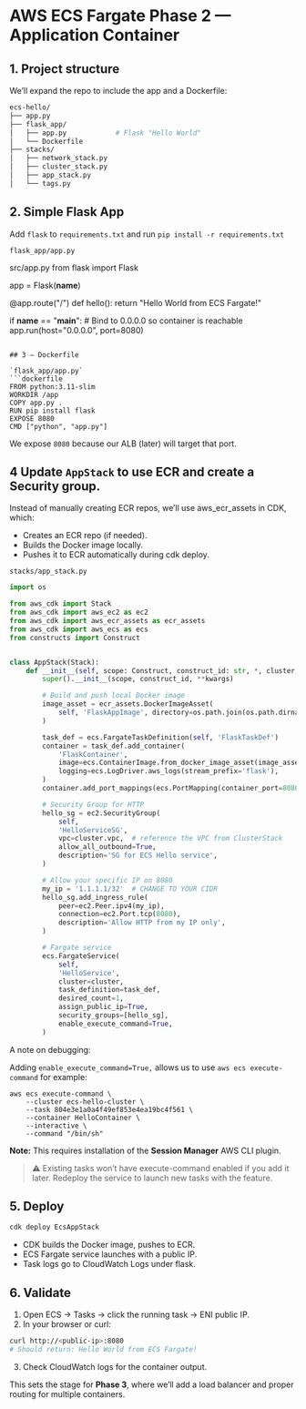 # AWS ECS Fargate Phase 2 — Application Container

## 1. Project structure

We’ll expand the repo to include the app and a Dockerfile:
```bash
ecs-hello/
├── app.py
├── flask_app/
│   ├── app.py            # Flask "Hello World"
│   └── Dockerfile
├── stacks/
│   ├── network_stack.py
│   ├── cluster_stack.py
│   ├── app_stack.py
│   └── tags.py
```

## 2. Simple Flask App

Add `flask` to `requirements.txt` and run `pip install -r requirements.txt`

`flask_app/app.py`

src/app.py
from flask import Flask

app = Flask(__name__)

@app.route("/")
def hello():
    return "Hello World from ECS Fargate!"

if __name__ == "__main__":
    # Bind to 0.0.0.0 so container is reachable
    app.run(host="0.0.0.0", port=8080)
```

## 3 — Dockerfile

`flask_app/app.py`
```dockerfile
FROM python:3.11-slim
WORKDIR /app
COPY app.py .
RUN pip install flask
EXPOSE 8080
CMD ["python", "app.py"]
```

We expose `8080` because our ALB (later) will target that port.

## 4 Update `AppStack` to use ECR and create a Security group.

Instead of manually creating ECR repos, we’ll use aws_ecr_assets in CDK, which:

  - Creates an ECR repo (if needed).
  - Builds the Docker image locally.
  - Pushes it to ECR automatically during cdk deploy.

`stacks/app_stack.py`
```python
import os

from aws_cdk import Stack
from aws_cdk import aws_ec2 as ec2
from aws_cdk import aws_ecr_assets as ecr_assets
from aws_cdk import aws_ecs as ecs
from constructs import Construct


class AppStack(Stack):
    def __init__(self, scope: Construct, construct_id: str, *, cluster, **kwargs) -> None:
        super().__init__(scope, construct_id, **kwargs)

        # Build and push local Docker image
        image_asset = ecr_assets.DockerImageAsset(
            self, 'FlaskAppImage', directory=os.path.join(os.path.dirname(__file__), '../flask_app')
        )

        task_def = ecs.FargateTaskDefinition(self, 'FlaskTaskDef')
        container = task_def.add_container(
            'FlaskContainer',
            image=ecs.ContainerImage.from_docker_image_asset(image_asset),
            logging=ecs.LogDriver.aws_logs(stream_prefix='flask'),
        )
        container.add_port_mappings(ecs.PortMapping(container_port=8080))

        # Security Group for HTTP
        hello_sg = ec2.SecurityGroup(
            self,
            'HelloServiceSG',
            vpc=cluster.vpc,  # reference the VPC from ClusterStack
            allow_all_outbound=True,
            description='SG for ECS Hello service',
        )

        # Allow your specific IP on 8080
        my_ip = '1.1.1.1/32'  # CHANGE TO YOUR CIDR
        hello_sg.add_ingress_rule(
            peer=ec2.Peer.ipv4(my_ip),
            connection=ec2.Port.tcp(8080),
            description='Allow HTTP from my IP only',
        )

        # Fargate service
        ecs.FargateService(
            self,
            'HelloService',
            cluster=cluster,
            task_definition=task_def,
            desired_count=1,
            assign_public_ip=True,
            security_groups=[hello_sg],
            enable_execute_command=True,
        )
```

A note on debugging:

Adding `enable_execute_command=True,` allows us to use `aws ecs execute-command` for example:

```
aws ecs execute-command \
    --cluster ecs-hello-cluster \
    --task 804e3e1a0a4f49ef853e4ea19bc4f561 \
    --container HelloContainer \
    --interactive \
    --command "/bin/sh"
```

**Note:** This requires installation of the **Session Manager** AWS CLI plugin.

> ⚠️ Existing tasks won’t have execute-command enabled if you add it later. Redeploy the service to launch new tasks with the feature.

## 5. Deploy
```bash
cdk deploy EcsAppStack
```

- CDK builds the Docker image, pushes to ECR.
- ECS Fargate service launches with a public IP.
- Task logs go to CloudWatch Logs under flask.

## 6. Validate
1. Open ECS → Tasks → click the running task → ENI public IP.
2. In your browser or curl:
```bash
curl http://<public-ip>:8080
# Should return: Hello World from ECS Fargate!
```
3. Check CloudWatch logs for the container output.

This sets the stage for **Phase 3**, where we’ll add a load balancer and proper routing for multiple containers.